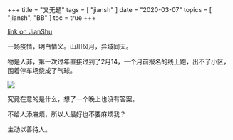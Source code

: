 +++
title = "又无题"
tags = [
    "jiansh"
]
date = "2020-03-07"
topics = [
    "jiansh",
    "BB"
]
toc = true
+++



[link on JianShu](https://www.jianshu.com/p/644c7dc98b7b)

一场疫情，明白情义。山川风月，异域同天。

物是人非，第一次过年直接过到了2月14，一个月前报名的线上跑，出不了小区，围着停车场绕成了气球。

![](https://upload-images.jianshu.io/upload_images/3296949-66076adb49820bbd.png?imageMogr2/auto-orient/strip%7CimageView2/2/w/1240)

究竟在意的是什么，想了一个晚上也没有答案。

不给人添麻烦，所以人最好也不要麻烦我？

主动以善待人。

